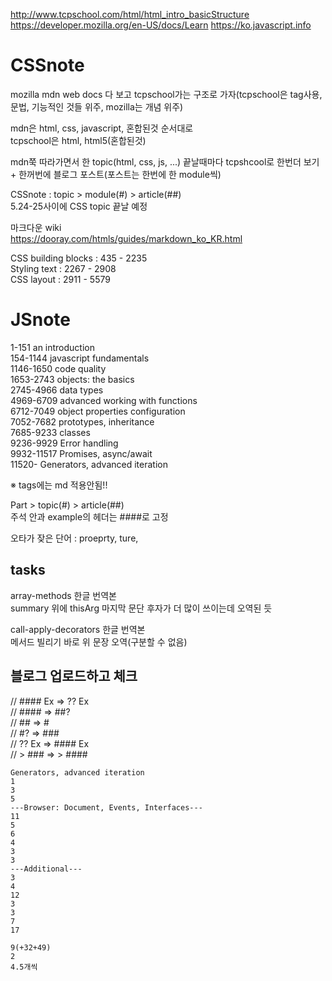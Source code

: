 http://www.tcpschool.com/html/html_intro_basicStructure
https://developer.mozilla.org/en-US/docs/Learn
https://ko.javascript.info

# CSSnote
mozilla mdn web docs 다 보고 tcpschool가는 구조로 가자(tcpschool은 tag사용, 문법, 기능적인 것들 위주, mozilla는 개념 위주)

mdn은 html, css, javascript, 혼합된것 순서대로  
tcpschool은 html, html5(혼합된것)

mdn쭉 따라가면서 한 topic(html, css, js, ...) 끝날때마다 tcpshcool로 한번더 보기 + 한꺼번에 블로그 포스트(포스트는 한번에 한 module씩)

CSSnote : topic > module(#) > article(##)  
5.24-25사이에 CSS topic 끝날 예정

마크다운 wiki  
https://dooray.com/htmls/guides/markdown_ko_KR.html

CSS building blocks : 435 - 2235  
Styling text : 2267 - 2908  
CSS layout : 2911 - 5579  

# JSnote
1-151		an introduction  
154-1144	javascript fundamentals  
1146-1650	code quality  
1653-2743	objects: the basics  
2745-4966	data types  
4969-6709	advanced working with functions  
6712-7049	object properties configuration  
7052-7682	prototypes, inheritance  
7685-9233	classes  
9236-9929	Error handling  
9932-11517	Promises, async/await  
11520-		Generators, advanced iteration  


※ tags에는 md 적용안됨!!

Part > topic(#) > article(##)  
주석 안과 example의 헤더는 ####로 고정

오타가 잦은 단어 : proeprty, ture, 

## tasks
array-methods 한글 번역본  
summary 위에 thisArg 마지막 문단 후자가 더 많이 쓰이는데 오역된 듯

call-apply-decorators 한글 번역본  
메서드 빌리기 바로 위 문장 오역(구분할 수 없음)

## 블로그 업로드하고 체크

// #### Ex	=> ?? Ex  
// ####		=> ##?  
// ##		=> #  
// #?		=> ###  
// ?? Ex	=> #### Ex  
// > ###	=> > ####  

```
Generators, advanced iteration
1
3
5
---Browser: Document, Events, Interfaces---
11
5
6
4
3
3
---Additional---
3
4
12
3
3
7
17

9(+32+49)
2
4.5개씩
```
